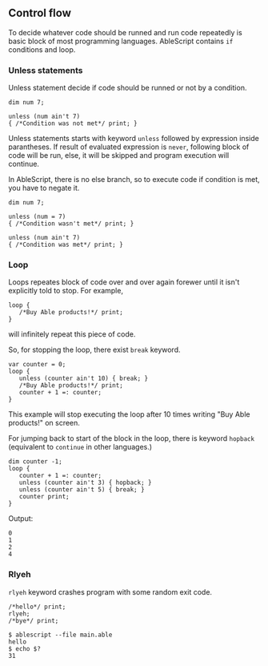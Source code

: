 ## Control flow
To decide whatever code should be runned and run code repeatedly is basic block of most programming languages. AbleScript contains `if` conditions and loop.

### Unless statements
Unless statement decide if code should be runned or not by a condition.
```ablescript
dim num 7;

unless (num ain't 7)
{ /*Condition was not met*/ print; }
```
Unless statements starts with keyword `unless` followed by expression inside parantheses. If result of evaluated expression is `never`, following block of code will be run, else, it will be skipped and program execution will continue.

In AbleScript, there is no else branch, so to execute code if condition is met, you have to negate it.
```ablescript
dim num 7;

unless (num = 7)
{ /*Condition wasn't met*/ print; }

unless (num ain't 7)
{ /*Condition was met*/ print; }
```

### Loop
Loops repeates block of code over and over again forewer until it isn't explicitly told to stop.
For example,
```ablescript
loop {
   /*Buy Able products!*/ print;
}
```
will infinitely repeat this piece of code.

So, for stopping the loop, there exist `break` keyword.
```ablescript
var counter = 0;
loop {
   unless (counter ain't 10) { break; }
   /*Buy Able products!*/ print;
   counter + 1 =: counter;
}
```
This example will stop executing the loop after 10 times writing "Buy Able products!" on screen.

For jumping back to start of the block in the loop, there is keyword `hopback` (equivalent to `continue` in other languages.)
```ablescript
dim counter -1;
loop {
   counter + 1 =: counter;
   unless (counter ain't 3) { hopback; }
   unless (counter ain't 5) { break; }
   counter print;
}
```
Output:
```console
0
1
2
4
```

### Rlyeh
`rlyeh` keyword crashes program with some random exit code.
```ablescript
/*hello*/ print;
rlyeh;
/*bye*/ print;
```
```console
$ ablescript --file main.able
hello
$ echo $?
31
```
